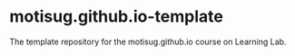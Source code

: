 # motisug.github.io-template
The template repository for the motisug.github.io course on Learning Lab.
